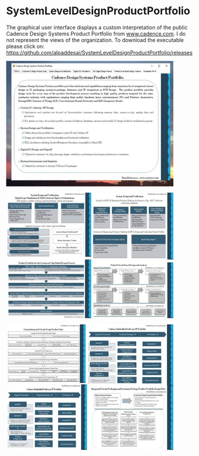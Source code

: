 # SystemLevelDesignProductPortfolio

The graphical user interface displays a custom interpretation of the public Cadence Design Systems Product Portfolio from www.cadence.com.
I do not represent the views of the organization. To download the executable please click on: https://github.com/alpaddesai/SystemLevelDesignProductPortfolio/releases

![Image of System Level Design Product Portfolio](MainGraphicalUserInterface.jpg)

![Image of Product Portfolio](ProductPortfolioImage.jpg)

![Image of Advanced roduct Portfolio](AdvancedProductPortfolioImage.jpg)

